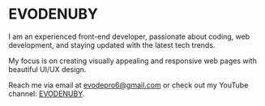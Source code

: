 # EVODENUBY

I am an experienced front-end developer, passionate about coding, web development, and staying updated with the latest tech trends.

My focus is on creating visually appealing and responsive web pages with beautiful UI/UX design.

Reach me via email at evodepro6@gmail.com or check out my YouTube channel: [EVODENUBY](http://www.youtube.com/@EVODENUBY).
